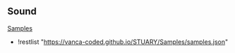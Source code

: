 ## Sound

[Samples](samples.json)

+ !restlist "https://vanca-coded.github.io/STUARY/Samples/samples.json"
